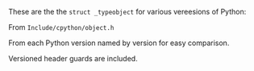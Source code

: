 These are the the `struct _typeobject` for various vereesions of Python:

From `Include/cpython/object.h`

From each Python version named by version for easy comparison.

Versioned header guards are included.

